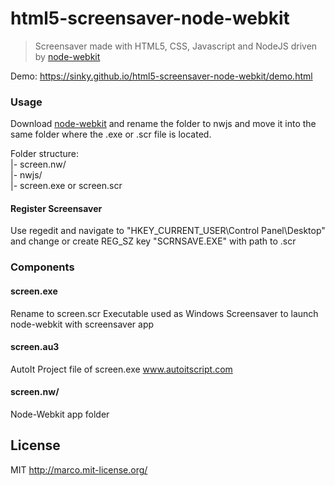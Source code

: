 # html5-screensaver-node-webkit

> Screensaver made with HTML5, CSS, Javascript and NodeJS driven by [node-webkit](https://github.com/nwjs/nw.js)

Demo: https://sinky.github.io/html5-screensaver-node-webkit/demo.html

### Usage
Download [node-webkit](http://nwjs.io/) and rename the folder to nwjs and move it into the same folder where the .exe or .scr file is located.

Folder structure:  
|- screen.nw/  
|- nwjs/  
|- screen.exe or screen.scr

#### Register Screensaver
Use regedit and navigate to "HKEY_CURRENT_USER\Control Panel\Desktop" and change or create REG_SZ key "SCRNSAVE.EXE" with path to .scr

### Components

#### screen.exe
Rename to screen.scr
Executable used as Windows Screensaver to launch node-webkit with screensaver app

#### screen.au3
AutoIt Project file of screen.exe www.autoitscript.com

#### screen.nw/
Node-Webkit app folder


## License
MIT http://marco.mit-license.org/
